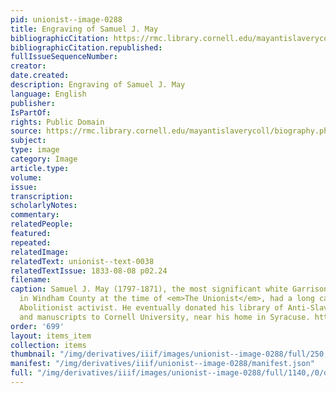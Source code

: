```yaml
---
pid: unionist--image-0288
title: Engraving of Samuel J. May
bibliographicCitation: https://rmc.library.cornell.edu/mayantislaverycoll/biography.php
bibliographicCitation.republished: 
fullIssueSequenceNumber: 
creator: 
date.created: 
description: Engraving of Samuel J. May
language: English
publisher: 
IsPartOf: 
rights: Public Domain
source: https://rmc.library.cornell.edu/mayantislaverycoll/biography.php
subject: 
type: image
category: Image
article.type: 
volume: 
issue: 
transcription: 
scholarlyNotes: 
commentary: 
relatedPeople: 
featured: 
repeated: 
relatedImage: 
relatedText: unionist--text-0038
relatedTextIssue: 1833-08-08 p02.24
filename: 
caption: Samuel J. May (1797-1871), the most significant white Garrisonian Abolitionist
  in Windham County at the time of <em>The Unionist</em>, had a long career as an
  Abolitionist activist. He eventually donated his library of Anti-Slavery publcations
  and manuscripts to Cornell University, near his home in Syracuse. https://rmc.library.cornell.edu/mayantislaverycoll/biography.php
order: '699'
layout: items_item
collection: items
thumbnail: "/img/derivatives/iiif/images/unionist--image-0288/full/250,/0/default.jpg"
manifest: "/img/derivatives/iiif/unionist--image-0288/manifest.json"
full: "/img/derivatives/iiif/images/unionist--image-0288/full/1140,/0/default.jpg"
---
```

